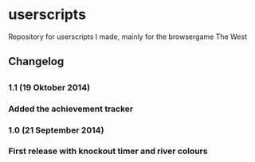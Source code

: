 userscripts
===========

Repository for userscripts I made, mainly for the browsergame The West

<h2>Changelog<h2>

<h3>1.1 (19 Oktober 2014)<h3>
Added the achievement tracker

<h3>1.0 (21 September 2014)<h3>
<p>First release with knockout timer and river colours</p>